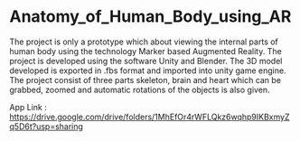 # Anatomy_of_Human_Body_using_AR
The project is only a prototype which about viewing the internal parts of human body using the technology Marker based Augmented Reality. The project is developed using the software Unity and Blender. The 3D model developed is exported in .fbs format and imported into unity game engine. The project consist of three parts skeleton, brain and heart which can be grabbed, zoomed and automatic rotations of the objects is also given.  

App Link : https://drive.google.com/drive/folders/1MhEfOr4rWFLQkz6wqhp9IKBxmyZq5D6t?usp=sharing
